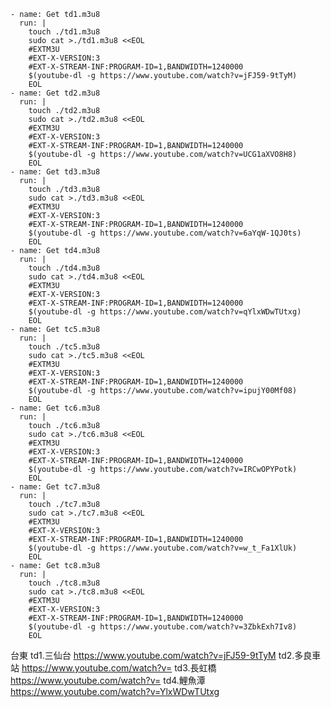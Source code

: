     - name: Get td1.m3u8
      run: |
        touch ./td1.m3u8
        sudo cat >./td1.m3u8 <<EOL
        #EXTM3U
        #EXT-X-VERSION:3
        #EXT-X-STREAM-INF:PROGRAM-ID=1,BANDWIDTH=1240000
        $(youtube-dl -g https://www.youtube.com/watch?v=jFJ59-9tTyM)
        EOL			
    - name: Get td2.m3u8
      run: |
        touch ./td2.m3u8
        sudo cat >./td2.m3u8 <<EOL
        #EXTM3U
        #EXT-X-VERSION:3
        #EXT-X-STREAM-INF:PROGRAM-ID=1,BANDWIDTH=1240000
        $(youtube-dl -g https://www.youtube.com/watch?v=UCG1aXVO8H8)
        EOL			
    - name: Get td3.m3u8
      run: |
        touch ./td3.m3u8
        sudo cat >./td3.m3u8 <<EOL
        #EXTM3U
        #EXT-X-VERSION:3
        #EXT-X-STREAM-INF:PROGRAM-ID=1,BANDWIDTH=1240000
        $(youtube-dl -g https://www.youtube.com/watch?v=6aYqW-1QJ0ts)
        EOL			
    - name: Get td4.m3u8
      run: |
        touch ./td4.m3u8
        sudo cat >./td4.m3u8 <<EOL
        #EXTM3U
        #EXT-X-VERSION:3
        #EXT-X-STREAM-INF:PROGRAM-ID=1,BANDWIDTH=1240000
        $(youtube-dl -g https://www.youtube.com/watch?v=qYlxWDwTUtxg)
        EOL	
    - name: Get tc5.m3u8
      run: |
        touch ./tc5.m3u8
        sudo cat >./tc5.m3u8 <<EOL
        #EXTM3U
        #EXT-X-VERSION:3
        #EXT-X-STREAM-INF:PROGRAM-ID=1,BANDWIDTH=1240000
        $(youtube-dl -g https://www.youtube.com/watch?v=ipujY00Mf08)
        EOL			
    - name: Get tc6.m3u8
      run: |
        touch ./tc6.m3u8
        sudo cat >./tc6.m3u8 <<EOL
        #EXTM3U
        #EXT-X-VERSION:3
        #EXT-X-STREAM-INF:PROGRAM-ID=1,BANDWIDTH=1240000
        $(youtube-dl -g https://www.youtube.com/watch?v=IRCwOPYPotk)
        EOL			
    - name: Get tc7.m3u8
      run: |
        touch ./tc7.m3u8
        sudo cat >./tc7.m3u8 <<EOL
        #EXTM3U
        #EXT-X-VERSION:3
        #EXT-X-STREAM-INF:PROGRAM-ID=1,BANDWIDTH=1240000
        $(youtube-dl -g https://www.youtube.com/watch?v=w_t_Fa1XlUk)
        EOL			
    - name: Get tc8.m3u8
      run: |
        touch ./tc8.m3u8
        sudo cat >./tc8.m3u8 <<EOL
        #EXTM3U
        #EXT-X-VERSION:3
        #EXT-X-STREAM-INF:PROGRAM-ID=1,BANDWIDTH=1240000
        $(youtube-dl -g https://www.youtube.com/watch?v=3ZbkExh7Iv8)
        EOL			
		







台東
td1.三仙台 https://www.youtube.com/watch?v=jFJ59-9tTyM
td2.多良車站 https://www.youtube.com/watch?v=
td3.長虹橋 https://www.youtube.com/watch?v=
td4.鯉魚潭 https://www.youtube.com/watch?v=YlxWDwTUtxg				
